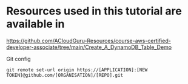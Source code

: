 # Resources used in this tutorial are available in
https://github.com/ACloudGuru-Resources/course-aws-certified-developer-associate/tree/main/Create_A_DynamoDB_Table_Demo

Git config
```commandline
git remote set-url origin https://[APPLICATION]:[NEW TOKEN]@github.com/[ORGANISATION]/[REPO].git
```